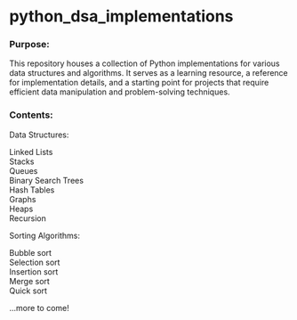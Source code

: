 # python_dsa_implementations

<h3> Purpose: </h3>

This repository houses a collection of Python implementations for various data structures and algorithms. It serves as a learning resource, a reference for implementation details, and a starting point for projects that require efficient data manipulation and problem-solving techniques.

<h3> Contents: </h3>

Data Structures: 

Linked Lists <br>
Stacks <br>
Queues <br>
Binary Search Trees <br>
Hash Tables <br>
Graphs <br>
Heaps <br>
Recursion <br>

Sorting Algorithms: <br>

Bubble sort <br>
Selection sort <br>
Insertion sort <br>
Merge sort <br>
Quick sort <br>

...more to come!
